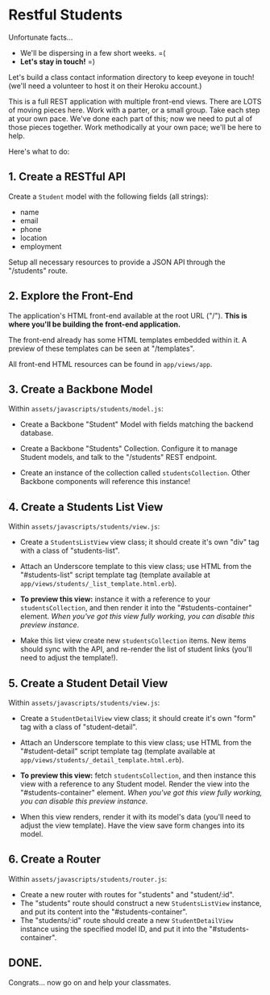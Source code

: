 # Restful Students

Unfortunate facts…

- We'll be dispersing in a few short weeks. =(
- **Let's stay in touch!** =)

Let's build a class contact information directory to keep eveyone in touch! (we'll need a volunteer to host it on their Heroku account.)

This is a full REST application with multiple front-end views. There are LOTS of moving pieces here. Work with a parter, or a small group. Take each step at your own pace. We've done each part of this; now we need to put al of those pieces together. Work methodically at your own pace; we'll be here to help.

Here's what to do:

## 1. Create a RESTful API

Create a `Student` model with the following fields (all strings):

- name
- email
- phone
- location
- employment

Setup all necessary resources to provide a JSON API through the "/students" route.


## 2. Explore the Front-End

The application's HTML front-end available at the root URL ("/"). **This is where you'll be building the front-end application.**

The front-end already has some HTML templates embedded within it. A preview of these templates can be seen at "/templates".

All front-end HTML resources can be found in `app/views/app`.

## 3. Create a Backbone Model

Within `assets/javascripts/students/model.js`:

- Create a Backbone "Student" Model with fields matching the backend database.

- Create a Backbone "Students" Collection. Configure it to manage Student models, and talk to the "/students" REST endpoint.

- Create an instance of the collection called `studentsCollection`. Other Backbone components will reference this instance!

## 4. Create a Students List View

Within `assets/javascripts/students/view.js`:

- Create a `StudentsListView` view class; it should create it's own "div" tag with a class of "students-list".

- Attach an Underscore template to this view class; use HTML from the "#students-list" script template tag (template available at `app/views/students/_list_template.html.erb`).

- **To preview this view:** instance it with a reference to your `studentsCollection`, and then render it into the "#students-container" element. *When you've got this view fully working, you can disable this preview instance.*

- Make this list view create new `studentsCollection` items. New items should sync with the API, and re-render the list of student links (you'll need to adjust the template!).

## 5. Create a Student Detail View

Within `assets/javascripts/students/view.js`:

- Create a `StudentDetailView` view class; it should create it's own "form" tag with a class of "student-detail".

- Attach an Underscore template to this view class; use HTML from the "#student-detail" script template tag (template available at `app/views/students/_detail_template.html.erb`).

- **To preview this view:** fetch `studentsCollection`, and then instance this view with a reference to any Student model. Render the view into the "#students-container" element. *When you've got this view fully working, you can disable this preview instance.*

- When this view renders, render it with its model's data (you'll need to adjust the view template). Have the view save form changes into its model.

## 6. Create a Router

Within `assets/javascripts/students/router.js`:

- Create a new router with routes for "students" and "student/:id".
- The "students" route should construct a new `StudentsListView` instance, and put its content into the "#students-container".
- The "students/:id" route should create a new `StudentDetailView` instance using the specified model ID, and put it into the "#students-container".

## DONE.

Congrats… now go on and help your classmates.



